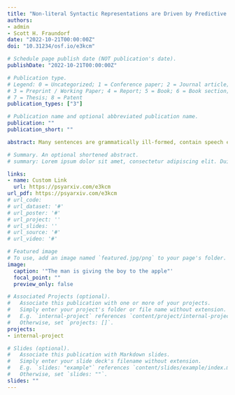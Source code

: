 ```yaml
---
title: "Non-literal Syntactic Representations are Driven by Predictive Processing: Evidence from Meta-Analysis and Speaker Accent"
authors:
- admin
- Scott H. Fraundorf
date: "2022-10-21T00:00:00Z"
doi: "10.31234/osf.io/e3kcm"

# Schedule page publish date (NOT publication's date).
publishDate: "2022-10-21T00:00:00Z"

# Publication type.
# Legend: 0 = Uncategorized; 1 = Conference paper; 2 = Journal article;
# 3 = Preprint / Working Paper; 4 = Report; 5 = Book; 6 = Book section;
# 7 = Thesis; 8 = Patent
publication_types: ["3"]

# Publication name and optional abbreviated publication name.
publication: ""
publication_short: ""

abstract: Many sentences are grammatically ill-formed, contain speech errors, or are otherwise anomalous in some way. As a result, it is often reasonable for comprehenders to infer that implausible sentences may not reflect the true intent of the speaker, and thus interpret the sentence non-literally. Recent work (Cai, Zhao, & Pickering, 2022; Buxó-Lugo & Slevc, n.d.) suggests non-literal interpretation reflects syntactic representations, not just semantics. Cai et al. (2022) propose the plausibility-driven syntactic prediction account to explain how comprehenders may obtain non-veridical structural representations. Across two experiments, we attempt to replicate their findings and test the claim that structural prediction can lead to non-veridical representations. We use structural priming and comprehension questions to assess comprehenders’ structural representation and their interpretation of the sentence. We also present a small-scale meta-analysis of all studies to date using this paradigm. Our results provide support for the prediction account, by showing that when comprehenders rely more on prediction, they have a larger tendency to obtain non-veridical structural representations.

# Summary. An optional shortened abstract.
# summary: Lorem ipsum dolor sit amet, consectetur adipiscing elit. Duis posuere tellus ac convallis placerat. Proin tincidunt magna sed ex sollicitudin condimentum.

links:
- name: Custom Link
  url: https://psyarxiv.com/e3kcm
url_pdf: https://psyarxiv.com/e3kcm
# url_code: 
# url_dataset: '#'
# url_poster: '#'
# url_project: ''
# url_slides: ''
# url_source: '#'
# url_video: '#'

# Featured image
# To use, add an image named `featured.jpg/png` to your page's folder. 
image:
  caption: '"The man is giving the boy to the apple"'
  focal_point: ""
  preview_only: false

# Associated Projects (optional).
#   Associate this publication with one or more of your projects.
#   Simply enter your project's folder or file name without extension.
#   E.g. `internal-project` references `content/project/internal-project/index.md`.
#   Otherwise, set `projects: []`.
projects:
- internal-project

# Slides (optional).
#   Associate this publication with Markdown slides.
#   Simply enter your slide deck's filename without extension.
#   E.g. `slides: "example"` references `content/slides/example/index.md`.
#   Otherwise, set `slides: ""`.
slides: ""
---
```


